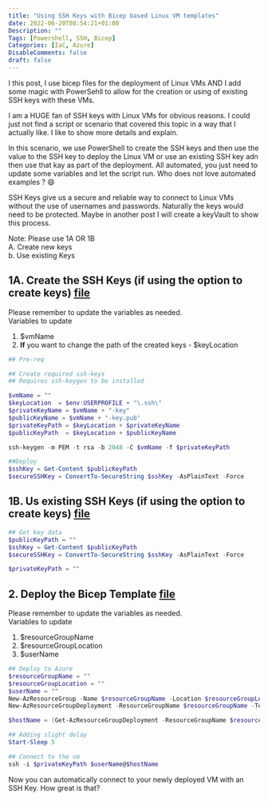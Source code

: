 ```yaml
---
title: "Using SSH Keys with Bicep based Linux VM templates"
date: 2022-06-20T08:54:21+01:00
Description: ""
Tags: [Powershell, SSH, Bicep]
Categories: [IaC, Azure]
DisableComments: false
draft: false    
---
```


I this post, I use bicep files for the deployment of Linux VMs AND I add some magic with PowerSehll to allow for the creation or using of existing SSH keys with these VMs.

I am a HUGE fan of SSH keys with Linux VMs for obvious reasons. I could just not find a script or scenario that covered this topic in a way that I actually like. I like to show more details and explain.

In this scenario, we use PowerShell to create the SSH keys and then use the value to the SSH key to deploy the Linux VM or use an existing SSH key adn then use that kay as part of the deployment. All automated, you just need to update some variables and let the script run. Who does not love automated examples ? :smile:

SSH Keys give us a secure and reliable way to connect to Linux VMs without the use of usernames and passwords. Naturally the keys would need to be protected. Maybe in another post I will create a keyVault to show this process.

Note: Please use 1A OR 1B  
A. Create new keys  
b. Use existing Keys  

## 1A. Create the SSH Keys (if using the option to create keys) [file](https://github.com/fskelly/flkelly-AzureCode-bicep/blob/main/examples/vm/linuxVM/deployWithNewKey.ps1)

Please remember to update the variables as needed.  
Variables to update

1. $vmName
1. **If** you want to change the path of the created keys - $keyLocation

```powershell
## Pre-req

## Create required ssh-keys
## Requires ssh-keygen to be installed

$vmName = ""
$keyLocation  = $env:USERPROFILE + "\.ssh\"
$privateKeyName = $vmName + "-key"
$publicKeyName = $vmName + "-key.pub"
$privateKeyPath = $keyLocation + $privateKeyName
$publicKeyPath  = $keyLocation + $publicKeyName

ssh-keygen -m PEM -t rsa -b 2048 -C $vmName -f $privateKeyPath

##Deploy
$sshKey = Get-Content $publicKeyPath
$secureSSHKey = ConvertTo-SecureString $sshKey -AsPlainText -Force
```

## 1B. Us existing SSH Keys (if using the option to create keys) [file](https://github.com/fskelly/flkelly-AzureCode-bicep/blob/main/examples/vm/linuxVM/deployWithExistingKey.ps1)

```powershell
## Get key data
$publicKeyPath = ""
$sshKey = Get-Content $publicKeyPath
$secureSSHKey = ConvertTo-SecureString $sshKey -AsPlainText -Force

$privateKeyPath = ""
```

## 2. Deploy the Bicep Template [file](https://github.com/fskelly/flkelly-AzureCode-bicep/blob/main/examples/vm/linuxVM/main.bicep)

Please remember to update the variables as needed.  
Variables to update

1. $resourceGroupName
1. $resourceGroupLocation
1. $userName

```powershell
## Deploy to Azure
$resourceGroupName = ""
$resourceGroupLocation = ""
$userName = ""
New-AzResourceGroup -Name $resourceGroupName -Location $resourceGroupLocation
New-AzResourceGroupDeployment -ResourceGroupName $resourceGroupName -TemplateFile ./main.bicep -adminUsername $userName -adminPasswordOrKey $secureSSHKey

$hostName = (Get-AzResourceGroupDeployment -ResourceGroupName $resourceGroupName).outputs.hostname.value

## Adding slight delay
Start-Sleep 5

## Connect to the vm
ssh -i $privateKeyPath $userName@$hostName
```

Now you can automatically connect to your newly deployed VM with an SSH Key. How great is that?

